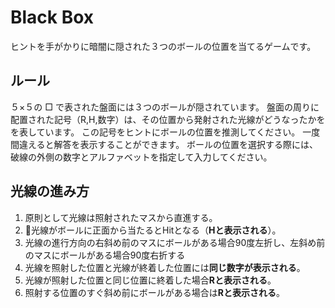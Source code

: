 # Black Box

ヒントを手がかりに暗闇に隠された３つのボールの位置を当てるゲームです。


## ルール

５×５の □ で表された盤面には３つのボールが隠されています。
盤面の周りに配置された記号（R,H,数字）は、その位置から発射された光線がどうなったかをを表しています。
この記号をヒントにボールの位置を推測してください。
一度間違えると解答を表示することができます。
ボールの位置を選択する際には、破線の外側の数字とアルファベットを指定して入力してください。


## 光線の進み方

1. 原則として光線は照射されたマスから直進する。
1. 光線がボールに正面から当たるとHitとなる（**Hと表示される**）。
1. 光線の進行方向の右斜め前のマスにボールがある場合90度左折し、左斜め前のマスにボールがある場合90度右折する
1. 光線を照射した位置と光線が終着した位置には**同じ数字が表示される**。
1. 光線が照射した位置と同じ位置に終着した場合**Rと表示される**。
1. 照射する位置のすぐ斜め前にボールがある場合は**Rと表示される**。


